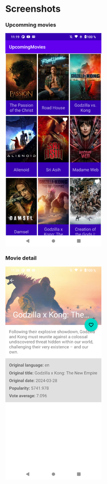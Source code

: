 # Screenshots

### Upcomming movies
<img src="https://github.com/gpillaca/UpcomingMovies/blob/master/screenshot/upcoming-movies.png?raw=true" width="300" />

### Movie detail
<img src="https://github.com/gpillaca/UpcomingMovies/blob/master/screenshot/movie-detail.png?raw=true" width="300" />

